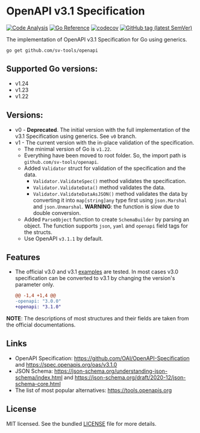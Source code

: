 # OpenAPI v3.1 Specification

[![Code Analysis](https://github.com/sv-tools/openapi/actions/workflows/code.yaml/badge.svg)](https://github.com/sv-tools/openapi/actions/workflows/code.yaml)
[![Go Reference](https://pkg.go.dev/badge/github.com/sv-tools/openapi.svg)](https://pkg.go.dev/github.com/sv-tools/openapi)
[![codecov](https://codecov.io/gh/sv-tools/openapi/branch/main/graph/badge.svg?token=0XVOTDR1CW)](https://codecov.io/gh/sv-tools/openapi)
[![GitHub tag (latest SemVer)](https://img.shields.io/github/v/tag/sv-tools/openapi?style=flat)](https://github.com/sv-tools/openapi/releases)

The implementation of OpenAPI v3.1 Specification for Go using generics.

```shell
go get github.com/sv-tools/openapi
```

## Supported Go versions:

* v1.24
* v1.23
* v1.22

## Versions:

* v0 - **Deprecated**. The initial version with the full implementation of the v3.1 Specification using generics. See `v0` branch.
* v1 - The current version with the in-place validation of the specification. 
  * The minimal version of Go is `v1.22`.
  * Everything have been moved to root folder. So, the import path is `github.com/sv-tools/openapi`.
  * Added `Validator` struct for validation of the specification and the data.
    * `Validator.ValidateSpec()` method validates the specification.
    * `Validator.ValidateData()` method validates the data.
    * `Validator.ValidateDataAsJSON()` method validates the data by converting it into `map[string]any` type first using `json.Marshal` and `json.Unmarshal`. 
      **WARNING**: the function is slow due to double conversion.
  * Added `ParseObject` function to create `SchemaBuilder` by parsing an object.
    The function supports `json`, `yaml` and `openapi` field tags for the structs.
  * Use OpenAPI `v3.1.1` by default.

## Features

* The official v3.0 and v3.1 [examples](https://github.com/OAI/OpenAPI-Specification/tree/main/examples) are tested.
  In most cases v3.0 specification can be converted to v3.1 by changing the version's parameter only.
  ```diff
  @@ -1,4 +1,4 @@
  -openapi: "3.0.0"
  +openapi: "3.1.0"
  ```

**NOTE**: The descriptions of most structures and their fields are taken from the official documentations.

## Links

* OpenAPI Specification: <https://github.com/OAI/OpenAPI-Specification> and <https://spec.openapis.org/oas/v3.1.0>
* JSON Schema: <https://json-schema.org/understanding-json-schema/index.html> and <https://json-schema.org/draft/2020-12/json-schema-core.html>
* The list of most popular alternatives: <https://tools.openapis.org>

## License

MIT licensed. See the bundled [LICENSE](LICENSE) file for more details.
